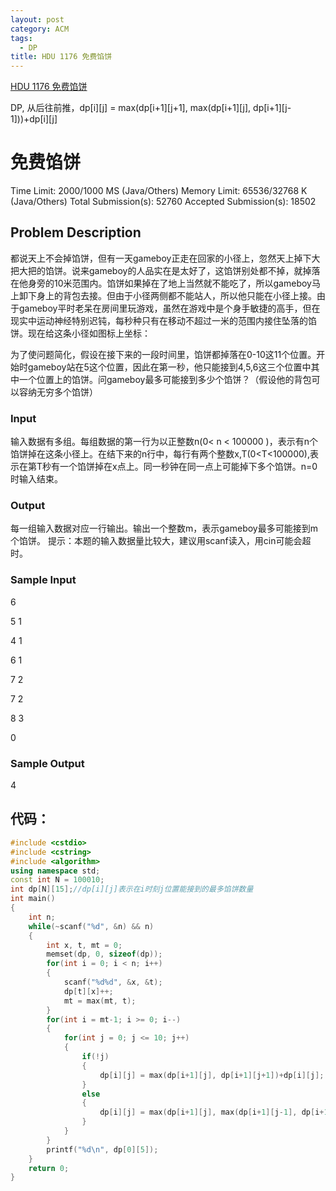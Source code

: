 ```yaml
---
layout: post
category: ACM
tags:
  - DP
title: HDU 1176 免费馅饼
---
```


[HDU 1176 免费馅饼](http://acm.hdu.edu.cn/showproblem.php?pid=1176)

DP, 从后往前推，dp[i][j] = max(dp[i+1][j+1], max(dp[i+1][j], dp[i+1][j-1]))+dp[i][j]

<!--more-->

# 免费馅饼

Time Limit: 2000/1000 MS (Java/Others)    Memory Limit: 65536/32768 K (Java/Others)
Total Submission(s): 52760    Accepted Submission(s): 18502


## Problem Description
都说天上不会掉馅饼，但有一天gameboy正走在回家的小径上，忽然天上掉下大把大把的馅饼。说来gameboy的人品实在是太好了，这馅饼别处都不掉，就掉落在他身旁的10米范围内。馅饼如果掉在了地上当然就不能吃了，所以gameboy马上卸下身上的背包去接。但由于小径两侧都不能站人，所以他只能在小径上接。由于gameboy平时老呆在房间里玩游戏，虽然在游戏中是个身手敏捷的高手，但在现实中运动神经特别迟钝，每秒种只有在移动不超过一米的范围内接住坠落的馅饼。现在给这条小径如图标上坐标：


为了使问题简化，假设在接下来的一段时间里，馅饼都掉落在0-10这11个位置。开始时gameboy站在5这个位置，因此在第一秒，他只能接到4,5,6这三个位置中其中一个位置上的馅饼。问gameboy最多可能接到多少个馅饼？（假设他的背包可以容纳无穷多个馅饼）
 

### Input
输入数据有多组。每组数据的第一行为以正整数n(0< n < 100000 )，表示有n个馅饼掉在这条小径上。在结下来的n行中，每行有两个整数x,T(0<T<100000),表示在第T秒有一个馅饼掉在x点上。同一秒钟在同一点上可能掉下多个馅饼。n=0时输入结束。
 

### Output
每一组输入数据对应一行输出。输出一个整数m，表示gameboy最多可能接到m个馅饼。
提示：本题的输入数据量比较大，建议用scanf读入，用cin可能会超时。

 

### Sample Input
6

5 1

4 1

6 1

7 2

7 2

8 3

0
 

### Sample Output
4
 


## 代码：
```c++
#include <cstdio>
#include <cstring>
#include <algorithm>
using namespace std;
const int N = 100010;
int dp[N][15];//dp[i][j]表示在i时刻j位置能接到的最多馅饼数量
int main()
{
	int n;
	while(~scanf("%d", &n) && n)
	{
		int x, t, mt = 0;
		memset(dp, 0, sizeof(dp));
		for(int i = 0; i < n; i++)
		{
			scanf("%d%d", &x, &t);
			dp[t][x]++;
			mt = max(mt, t);
		}
		for(int i = mt-1; i >= 0; i--)
		{
			for(int j = 0; j <= 10; j++)
			{
				if(!j)
				{
					dp[i][j] = max(dp[i+1][j], dp[i+1][j+1])+dp[i][j];
				}
				else
				{
					dp[i][j] = max(dp[i+1][j], max(dp[i+1][j-1], dp[i+1][j+1]))+dp[i][j];
				}
			}
		}
		printf("%d\n", dp[0][5]);
	}
	return 0;
}
```
